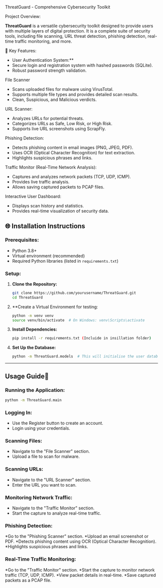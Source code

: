 ThreatGuard - Comprehensive Cybersecurity Toolkit

Project Overview:

**ThreatGuard** is a versatile cybersecurity toolkit designed to provide users with multiple layers of digital protection. It is a complete suite of security tools, including file scanning, URL threat detection, phishing detection, real-time traffic monitoring, and more.

📌 Key Features:
* User Authentication System:**
* Secure login and registration system with hashed passwords (SQLite).
* Robust password strength validation.

File Scanner
  * Scans uploaded files for malware using VirusTotal.
  * Supports multiple file types and provides detailed scan results.
  * Clean, Suspicious, and Malicious verdicts.

URL Scanner:
  * Analyzes URLs for potential threats.
  * Categorizes URLs as Safe, Low Risk, or High Risk.
  * Supports live URL screenshots using ScrapFly.
    
Phishing Detection:
  * Detects phishing content in email images (PNG, JPEG, PDF).
  * Uses OCR (Optical Character Recognition) for text extraction.
  * Highlights suspicious phrases and links.

Traffic Monitor (Real-Time Network Analysis):
  * Captures and analyzes network packets (TCP, UDP, ICMP).
  * Provides live traffic analysis.
  * Allows saving captured packets to PCAP files.

  Interactive User Dashboard:
  * Displays scan history and statistics.
  * Provides real-time visualization of security data.







## 🌐 Installation Instructions

### Prerequisites:

* Python 3.8+
* Virtual environment (recommended)
* Required Python libraries (listed in `requirements.txt`)

### Setup:

1. **Clone the Repository:**

   ```bash
   git clone https://github.com/yourusername/ThreatGuard.git
   cd ThreatGuard
   ```

2. **Create a Virtual Environment for testing: 

   ```bash
   python -m venv venv
   source venv/bin/activate  # On Windows: venv\Scripts\activate
   ```

3. **Install Dependencies:**

   ```bash
   pip install -r requirements.txt (Incluide in insillation folder)
   ```

4. **Set Up the Database:**

   ```bash
   python -m ThreatGuard.models  # This will initialise the user database
   ```

---

## Usage Guide📖

### Running the Application:

```bash
python -m ThreatGuard.main
```

### Logging In:

* Use the Register button to create an account.
* Login using your credentials.

### Scanning Files:

* Navigate to the "File Scanner" section.
* Upload a file to scan for malware.

### Scanning URLs:

* Navigate to the "URL Scanner" section.
* Enter the URL you want to scan.

### Monitoring Network Traffic:

* Navigate to the "Traffic Monitor" section.
* Start the capture to analyze real-time traffic.

### Phishing Detection: 
*Go to the "Phishing Scanner" section.
*Upload an email screenshot or PDF.
*Detects phishing content using OCR (Optical Character Recognition).
*Highlights suspicious phrases and links.

### Real-Time Traffic Monitoring:

*Go to the "Traffic Monitor" section.
*Start the capture to monitor network traffic (TCP, UDP, ICMP).
*View packet details in real-time.
*Save captured packets as a PCAP file.

